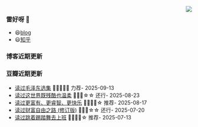 <img align="right" src="https://github-readme-stats.vercel.app/api?username=Wing-Sing&show_icons=true&icon_color=CE1D2D&text_color=718096&bg_color=ffffff&hide_title=true" />

### 雷好呀 👋

- 😆[blog](https://Wing-Sing.github.io/)
- 😃[知乎](https://www.zhihu.com/people/chen-yong-cheng-46)

### 博客近期更新
<!-- START_SECTION:blog -->

<!-- END_SECTION:blog -->

### 豆瓣近期更新
<!-- START_SECTION:douban -->
* <a href='https://book.douban.com/subject/1139360/' target='_blank'>读过毛泽东选集</a> 🌟🌟🌟🌟🌟 力荐- 2025-09-13
* <a href='https://book.douban.com/subject/26984629/' target='_blank'>读过这世界既残酷也温柔</a> 🌟🌟🌟☆☆ 还行- 2025-08-23
* <a href='https://book.douban.com/subject/3110321/' target='_blank'>读过更富有、更睿智、更快乐</a> 🌟🌟🌟🌟☆ 推荐- 2025-08-17
* <a href='https://book.douban.com/subject/36482108/' target='_blank'>读过财富自由之路 (修订版)</a> 🌟🌟🌟☆☆ 还行- 2025-07-20
* <a href='https://book.douban.com/subject/27187084/' target='_blank'>读过跳着踢踏舞去上班</a> 🌟🌟🌟🌟☆ 推荐- 2025-07-13
<!-- END_SECTION:douban -->

<!--
**chenwingsing/chenwingsing** is a ✨ _special_ ✨ repository because its `README.md` (this file) appears on your GitHub profile.

Here are some ideas to get you started:

- 🔭 I’m currently working on ...
- 🌱 I’m currently learning ...
- 👯 I’m looking to collaborate on ...
- 🤔 I’m looking for help with ...
- 💬 Ask me about ...
- 📫 How to reach me: ...
- 😄 Pronouns: ...
- ⚡ Fun fact: ...
-->
